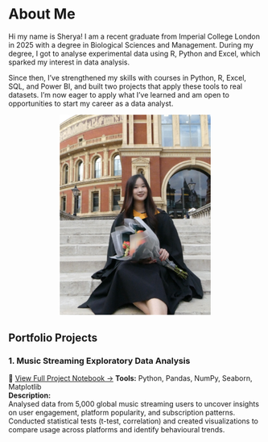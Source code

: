 # About Me
Hi my name is Sherya! I am a recent graduate from Imperial College London in 2025 with a degree in Biological Sciences and Management. During my degree, I got to analyse experimental data using R, Python and Excel, which sparked my interest in data analysis.

Since then, I’ve strengthened my skills with courses in Python, R, Excel, SQL, and Power BI, and built two projects that apply these tools to real datasets. I’m now eager to apply what I’ve learned and am open to opportunities to start my career as a data analyst.

<p align="center">
  <img src="https://github.com/SherbieFwumpWee/Portfolio/blob/main/IMG_8753.jpg?raw=true" 
       alt="Streaming Data Analysis Dashboard" 
       width="300">
</p>

## Portfolio Projects

### **1. Music Streaming Exploratory Data Analysis**
📂 [View Full Project Notebook →](https://github.com/SherbieFwumpWee/Portfolio/blob/main/Portfolio_Project_Notebook.ipynb)
**Tools:** Python, Pandas, NumPy, Seaborn, Matplotlib  
**Description:**  
Analysed data from 5,000 global music streaming users to uncover insights on user engagement, platform popularity, and subscription patterns. Conducted statistical tests (t-test, correlation) and created visualizations to compare usage across platforms and identify behavioural trends.

